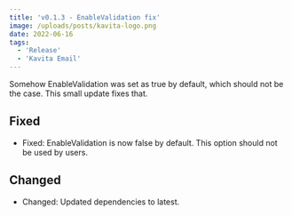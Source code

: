 ```yaml
---
title: 'v0.1.3 - EnableValidation fix'
image: /uploads/posts/kavita-logo.png
date: 2022-06-16
tags:
  - 'Release'
  - 'Kavita Email'
---
```


Somehow EnableValidation was set as true by default, which should not be the case. This small update fixes that.

## Fixed
- Fixed: EnableValidation is now false by default. This option should not be used by users.

## Changed
- Changed: Updated dependencies to latest. 
